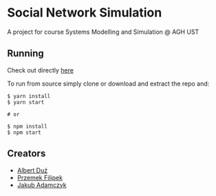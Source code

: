 # Social Network Simulation

A project for course Systems Modelling and Simulation @ AGH UST

## Running
Check out directly [here](https://social-network-simulation.netlify.com/)

To run from source simply clone or download and extract the repo and:
```
$ yarn install
$ yarn start

# or

$ npm install
$ npm start
```
## Creators

* [Albert Duź](https://github.com/TeRed)
* [Przemek Filipek](https://github.com/przemek279)
* [Jakub Adamczyk](https://github.com/adamczyk777)
